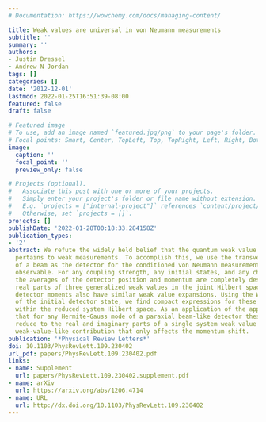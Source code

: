 ```yaml
---
# Documentation: https://wowchemy.com/docs/managing-content/

title: Weak values are universal in von Neumann measurements
subtitle: ''
summary: ''
authors:
- Justin Dressel
- Andrew N Jordan
tags: []
categories: []
date: '2012-12-01'
lastmod: 2022-01-25T16:51:39-08:00
featured: false
draft: false

# Featured image
# To use, add an image named `featured.jpg/png` to your page's folder.
# Focal points: Smart, Center, TopLeft, Top, TopRight, Left, Right, BottomLeft, Bottom, BottomRight.
image:
  caption: ''
  focal_point: ''
  preview_only: false

# Projects (optional).
#   Associate this post with one or more of your projects.
#   Simply enter your project's folder or file name without extension.
#   E.g. `projects = ["internal-project"]` references `content/project/deep-learning/index.md`.
#   Otherwise, set `projects = []`.
projects: []
publishDate: '2022-01-28T00:18:33.284158Z'
publication_types:
- '2'
abstract: We refute the widely held belief that the quantum weak value necessarily
  pertains to weak measurements. To accomplish this, we use the transverse position
  of a beam as the detector for the conditioned von Neumann measurement of a system
  observable. For any coupling strength, any initial states, and any choice of conditioning,
  the averages of the detector position and momentum are completely described by the
  real parts of three generalized weak values in the joint Hilbert space. Higher-order
  detector moments also have similar weak value expansions. Using the Wigner distribution
  of the initial detector state, we find compact expressions for these weak values
  within the reduced system Hilbert space. As an application of the approach, we show
  that for any Hermite-Gauss mode of a paraxial beam-like detector these expressions
  reduce to the real and imaginary parts of a single system weak value plus an additional
  weak-value-like contribution that only affects the momentum shift.
publication: '*Physical Review Letters*'
doi: 10.1103/PhysRevLett.109.230402
url_pdf: papers/PhysRevLett.109.230402.pdf
links:
- name: Supplement
  url: papers/PhysRevLett.109.230402.supplement.pdf
- name: arXiv
  url: https://arxiv.org/abs/1206.4714
- name: URL
  url: http://dx.doi.org/10.1103/PhysRevLett.109.230402
---
```

